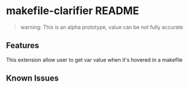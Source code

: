 # makefile-clarifier README

> warning:  This is an alpha prototype, value can be not fully accurate

## Features

This extension allow user to get var value when it's hovered in a makefile

## Known Issues
